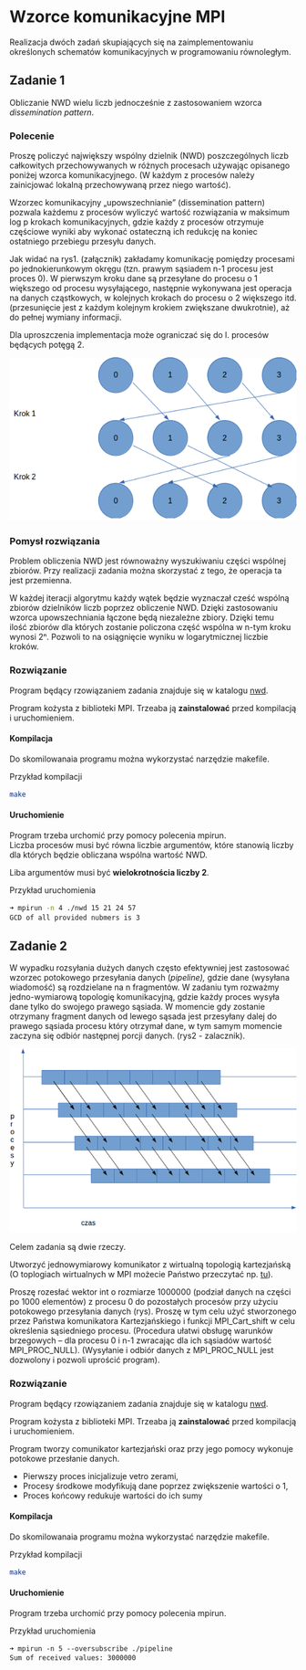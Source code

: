 # Wzorce komunikacyjne MPI

<!-- Link do repozytorium: https://github.com/SiwyKrzysiek/mpi-communication-patterns -->

Realizacja dwóch zadań skupiających się na zaimplementowaniu określonych schematów komunikacyjnych w programowaniu równoległym.

## Zadanie 1

Obliczanie NWD wielu liczb jednocześnie z zastosowaniem wzorca _dissemination pattern_.

### Polecenie

Proszę policzyć największy wspólny dzielnik (NWD) poszczególnych liczb całkowitych przechowywanych w różnych procesach używając opisanego poniżej wzorca komunikacyjnego. (W każdym z procesów należy zainicjować lokalną przechowywaną przez niego wartość).

Wzorzec komunikacyjny „upowszechnianie” (dissemination pattern) pozwala każdemu z procesów wyliczyć wartość rozwiązania w maksimum log p krokach komunikacyjnych, gdzie każdy z procesów otrzymuje częściowe wyniki aby wykonać ostateczną ich redukcję na koniec ostatniego przebiegu przesyłu danych.

Jak widać na rys1. (załącznik) zakładamy komunikację pomiędzy procesami po jednokierunkowym okręgu (tzn. prawym sąsiadem n-1 procesu jest proces 0). W pierwszym kroku dane są przesyłane do procesu o 1 większego od procesu wysyłającego, następnie wykonywana jest operacja na danych cząstkowych, w kolejnych krokach do procesu o 2 większego itd. (przesunięcie jest z każdym kolejnym krokiem zwiększane dwukrotnie), aż do pełnej wymiany informacji.

Dla uproszczenia implementacja może ograniczać się do l. procesów będących potęgą 2.

![Pattern visualization](./images/rys_1.png)

### Pomysł rozwiązania

Problem obliczenia NWD jest równoważny wyszukiwaniu części wspólnej zbiorów.
Przy realizacji zadania można skorzystać z tego, że operacja ta jest przemienna.

W każdej iteracji algorytmu każdy wątek będzie wyznaczał cześć wspólną zbiorów dzielników liczb poprzez obliczenie NWD.
Dzięki zastosowaniu wzorca upowszechniania łączone będą niezależne zbiory.
Dzięki temu ilość zbiorów dla których zostanie policzona część wspólna w n-tym kroku wynosi 2ⁿ.
Pozwoli to na osiągnięcie wyniku w logarytmicznej liczbie kroków.

### Rozwiązanie

Program będący rzowiązaniem zadania znajduje się w katalogu [nwd](./nwd).

Program kożysta z biblioteki MPI. Trzeaba ją **zainstalować** przed kompilacją i uruchomieniem.

#### Kompilacja

Do skomilowanaia programu można wykorzystać narzędzie makefile.

Przykład kompilacji

```bash
make
```

#### Uruchomienie

Program trzeba urchomić przy pomocy polecenia mpirun.  
Liczba procesów musi być równa liczbie argumentów, które stanowią liczby dla których będzie obliczana wspólna wartość NWD.

Liba argumentów musi być **wielokrotnościa liczby 2**.

Przykład uruchomienia

```bash
➜ mpirun -n 4 ./nwd 15 21 24 57
GCD of all provided nubmers is 3
```

## Zadanie 2

W wypadku rozsyłania dużych danych często efektywniej jest zastosować wzorzec potokowego przesyłania danych (_pipeline),_ gdzie dane (wysyłana wiadomość) są rozdzielane na n fragmentów. W zadaniu tym rozważmy jedno-wymiarową topologię komunikacyjną, gdzie każdy proces wysyła dane tylko do swojego prawego sąsiada. W momencie gdy zostanie otrzymany fragment danych od lewego sąsada jest przesyłany dalej do prawego sąsiada procesu który otrzymał dane, w tym samym momencie zaczyna się odbiór następnej porcji danych. (rys2 - zalacznik).

![Pattern visualization](./images/rys_2.png)

Celem zadania są dwie rzeczy.

Utworzyć jednowymiarowy komunikator z wirtualną topologią kartezjańską (O toplogiach wirtualnych w MPI możecie Państwo przeczytać np. [tu](https://computing.llnl.gov/tutorials/mpi/#Virtual_Topologies)).

Proszę rozesłać wektor int o rozmiarze 1000000 (podział danych na części po 1000 elementów) z procesu 0 do pozostałych procesów przy użyciu potokowego przesyłania danych (rys). Proszę w tym celu użyć stworzonego przez Państwa komunikatora Kartezjańskiego i funkcji MPI_Cart_shift w celu określenia sąsiedniego procesu. (Procedura ułatwi obsługę warunków brzegowych – dla procesu 0 i n-1 zwracając dla ich sąsiadów wartość MPI_PROC_NULL). (Wysyłanie i odbiór danych z MPI_PROC_NULL jest dozwolony i pozwoli uprościć program).

### Rozwiązanie

Program będący rzowiązaniem zadania znajduje się w katalogu [nwd](./nwd).

Program kożysta z biblioteki MPI. Trzeaba ją **zainstalować** przed kompilacją i uruchomieniem.

Program tworzy comunikator kartezjański oraz przy jego pomocy wykonuje potokowe przesłanie danych.

- Pierwszy proces inicjalizuje vetro zerami,
- Procesy środkowe modyfikują dane poprzez zwiększenie wartości o 1,
- Proces końcowy redukuje wartości do ich sumy

#### Kompilacja

Do skomilowanaia programu można wykorzystać narzędzie makefile.

Przykład kompilacji

```bash
make
```

#### Uruchomienie

Program trzeba urchomić przy pomocy polecenia mpirun.

Przykład uruchomienia

```zbash
➜ mpirun -n 5 --oversubscribe ./pipeline
Sum of received values: 3000000
```
